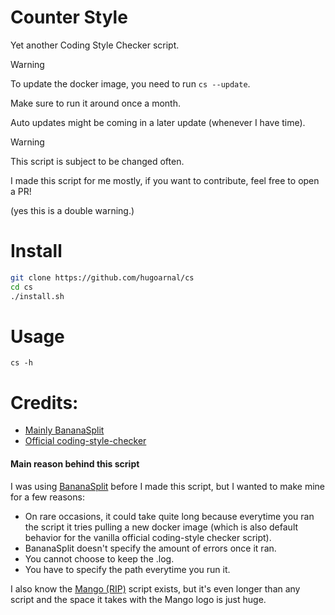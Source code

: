 # Counter Style
Yet another Coding Style Checker script.

> [!WARNING]
> To update the docker image, you need to run `cs --update`.
>
> Make sure to run it around once a month.
>
> Auto updates might be coming in a later update (whenever I have time).

> [!WARNING]
> This script is subject to be changed often.
>
> I made this script for me mostly, if you want to contribute, feel free to open a PR!

(yes this is a double warning.)

# Install

```sh
git clone https://github.com/hugoarnal/cs
cd cs
./install.sh
```

# Usage

```
cs -h
```

# Credits:
- [Mainly BananaSplit](https://github.com/Ardorax/BananaSplit/)
- [Official coding-style-checker](https://github.com/Epitech/coding-style-checker)

#### Main reason behind this script
I was using [BananaSplit](https://github.com/Ardorax/BananaSplit/) before I made this script, but I wanted to make mine for a few reasons:

- On rare occasions, it could take quite long because everytime you ran the script it tries pulling a new docker image (which is also default behavior for the vanilla official coding-style checker script).
- BananaSplit doesn't specify the amount of errors once it ran.
- You cannot choose to keep the .log.
- You have to specify the path everytime you run it.

I also know the [Mango (RIP)](https://github.com/Clement-Z4RM/Mango/) script exists, but it's even longer than any script and the space it takes with the Mango logo is just huge.
